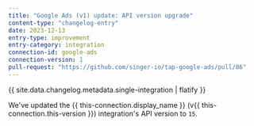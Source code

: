 ```yaml
---
title: "Google Ads (v1) update: API version upgrade"
content-type: "changelog-entry"
date: 2023-12-13
entry-type: improvement
entry-category: integration
connection-id: google-ads
connection-version: 1
pull-request: "https://github.com/singer-io/tap-google-ads/pull/86"
---
```

{{ site.data.changelog.metadata.single-integration | flatify }}

We've updated the {{ this-connection.display_name }} (v{{ this-connection.this-version }}) integration's API version to `15`.